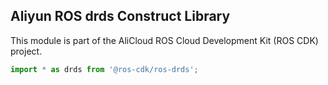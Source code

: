 ## Aliyun ROS drds Construct Library

This module is part of the AliCloud ROS Cloud Development Kit (ROS CDK) project.

```ts
import * as drds from '@ros-cdk/ros-drds';
```